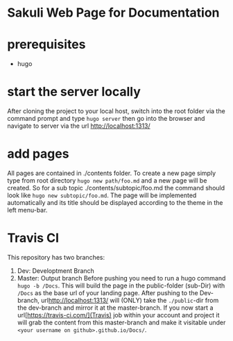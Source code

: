 # Sakuli Web Page for Documentation

# prerequisites
*  hugo

# start the server locally
After cloning the project to your local host, switch into the root folder via the command prompt and type
`hugo server`
then go into the browser and navigate to server via the url
[http://localhost:1313/](url)

# add pages
All pages are contained in ./contents folder. To create a new page simply type from root directory
`hugo new path/foo.md`
and a new page will be created. So for a sub topic ./contents/subtopic/foo.md the command should look like
`hugo new subtopic/foo.md`. The page will be implemented automatically and its title should be displayed according to the theme 
in the left menu-bar.

# Travis CI
This repository has two branches:
  1) Dev: Developtment Branch
  2) Master: Output branch
Before pushing you need to run a hugo command `hugo -b /Docs`. This will build the page in the public-folder (sub-Dir) with `/Docs` as the base url of your landing page. After pushing to the Dev-branch, url[http://localhost:1313/](github-pages) will (ONLY) take the `./public`-dir from the dev-branch and mirror it at the master-branch. If you now start a url[https://travis-ci.com/](Travis) job within your account and project it will grab the content from this master-branch and make it visitable under `<your username on github>.github.io/Docs/`.
